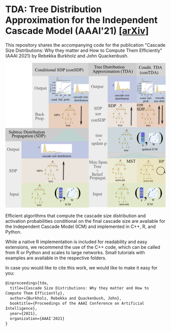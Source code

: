 # TDA: Tree Distribution Approximation for the Independent Cascade Model (AAAI'21) [[arXiv]](https://arxiv.org/abs/1909.05416)

This repository shares the accompanying code for the publication  "Cascade Size Distributions: Why they matter and How to Compute Them Efficiently" (AAAI 2021) by Rebekka Burkholz and John Quackenbush.

<p><img src="fig/Overview.png" width="800" /></p>

Efficient algorithms that compute the cascade size distribution and activation probabilities conditional on the final cascade size are available for the Independent Cascade Model (ICM) and implemented in C++, R, and Python.

While a native R implementation is included for readability and easy extensions, we recommend the use of the C++ code, which can be called from R or Python and scales to large networks.
Small tutorials with examples are available in the respective folders.

In case you would like to cite this work, we would like to make it easy for you:
```
@inproceedings{tda,
  title={Cascade Size Distributions: Why they matter and How to Compute Them Efficiently},
  author={Burkholz, Rebekka and Quackenbush, John},
  booktitle={Proceedings of the AAAI Conference on Artificial Intelligence},
  year={2021},
  organization={AAAI'2021}
}
```
